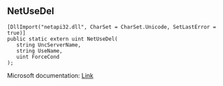 ## NetUseDel

```
[DllImport("netapi32.dll", CharSet = CharSet.Unicode, SetLastError = true)]
public static extern uint NetUseDel(
   string UncServerName,
   string UseName,
   uint ForceCond
);
```

Microsoft documentation: [Link](https://docs.microsoft.com/en-us/windows/win32/api/lmuse/nf-lmuse-netusedel)

